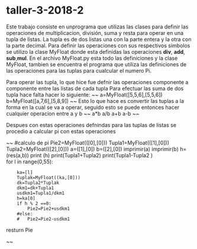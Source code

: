 # taller-3-2018-2


Este trabajo consiste en unprograma que utilizas las clases para definir las operaciones de multiplicacion, división, suma y resta para operar en una tupla de listas. 
La tupla es de dos listas una con la parte entera y la otra con la parte decimal.
Para definir las operaciones con sus respectivos simbolos se utilizo la clase MyFloat donde esta definidas las operaciones
__div__, __add__, __sub__,__mul__.
En el archivo MyFloat.py esta todo las definiciones y la clase MyFloat, tambien se encuentra el programa que utiliza las definiciones de las operaciones para las tuplas para cualcular el numero Pi.

Para operar las tupla, lo que hice fue defnir las operaciones componente a componente entre las listas de cada tupla
Para efectuar las suma de dos tupla hace falta hacer lo siguiente:
~~
a=MyFloat([5,5,6],[5,5,6])
b=MyFloat([a,7,6],[5,8,9])
~~
Esto lo que hace es convertir las tuplas a la forma en la cual se va a operar, seguido esto se puede entonces hacer cualquier operacion entre a y b
~~
a*b
a/b
a+b
a-b
~~

Despues con estas operaciones defnindas para las tuplas de listas
se procedio a calcular pi con estas operaciones

~~
	#calculo de pi 
	Pie2=MyFloat(([0],[0]))
	Tupla1=MyFloat(([1],[0]))
	Tupla2=MyFloat(([2],[0]))
	a=([1],[0])
	b=([2],[0])
	imprimir(a)
	imprimir(b)
	h=(res(a,b))
	print (h)
	print(Tupla1+Tupla2)
	print(Tupla1-Tupla2	)	
	for l in range(0,55):
		
		ka=[l]
		Tuplak=MyFloat((ka,[0]))
		dk=Tupla2*Tuplak
		dkm1=dk+Tupla1
		usdkm1=Tupla1/dkm1
		h=ka[0]
		if h % 2 ==0:
			Pie2=Pie2+usdkm1
		#else:
		#	Pie2=Pie2-usdkm1
  resturn Pie
  

~~
